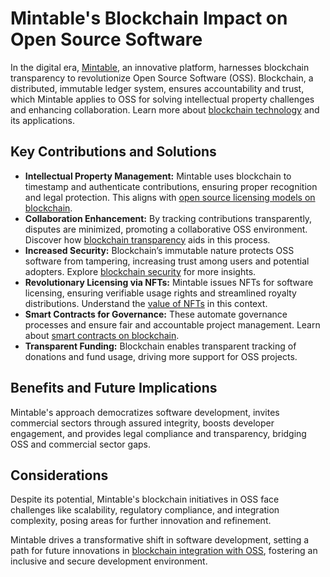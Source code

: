 # Mintable's Blockchain Impact on Open Source Software

In the digital era, [Mintable](https://mintable.app/), an innovative platform, harnesses blockchain transparency to revolutionize Open Source Software (OSS). Blockchain, a distributed, immutable ledger system, ensures accountability and trust, which Mintable applies to OSS for solving intellectual property challenges and enhancing collaboration. Learn more about [blockchain technology](https://www.license-token.com/wiki/what-is-blockchain) and its applications.

## Key Contributions and Solutions

- **Intellectual Property Management:** Mintable uses blockchain to timestamp and authenticate contributions, ensuring proper recognition and legal protection. This aligns with [open source licensing models on blockchain](https://www.license-token.com/wiki/open-source-licensing-models-on-blockchain).
- **Collaboration Enhancement:** By tracking contributions transparently, disputes are minimized, promoting a collaborative OSS environment. Discover how [blockchain transparency](https://www.license-token.com/wiki/blockchain-transparency-in-open-source-projects) aids in this process.
- **Increased Security:** Blockchain’s immutable nature protects OSS software from tampering, increasing trust among users and potential adopters. Explore [blockchain security](https://www.license-token.com/wiki/blockchain-security) for more insights.
- **Revolutionary Licensing via NFTs:** Mintable issues NFTs for software licensing, ensuring verifiable usage rights and streamlined royalty distributions. Understand the [value of NFTs](https://www.license-token.com/wiki/why-are-nf-ts-valuable) in this context.
- **Smart Contracts for Governance:** These automate governance processes and ensure fair and accountable project management. Learn about [smart contracts on blockchain](https://www.license-token.com/wiki/smart-contracts-on-blockchain).
- **Transparent Funding:** Blockchain enables transparent tracking of donations and fund usage, driving more support for OSS projects.

## Benefits and Future Implications

Mintable's approach democratizes software development, invites commercial sectors through assured integrity, boosts developer engagement, and provides legal compliance and transparency, bridging OSS and commercial sector gaps.

## Considerations

Despite its potential, Mintable's blockchain initiatives in OSS face challenges like scalability, regulatory compliance, and integration complexity, posing areas for further innovation and refinement.

Mintable drives a transformative shift in software development, setting a path for future innovations in [blockchain integration with OSS](https://opensource.org/), fostering an inclusive and secure development environment.